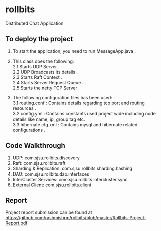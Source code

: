 # rollbits
Distributed Chat Application


## To deploy the project
1. To start the application, you need to run MessageApp.java . 

2. This class does the following:  <br/> 
    2.1 Starts UDP Server .<br/>
    2.2 UDP Broadcasts its details .<br/>
    2.3 Starts Raft Context .<br/>
    2.4 Starts Server Request Queue .<br/>
    2.5 Starts the netty TCP Server . <br/>


3. The following configuration files has been used: <br/>
   3.1 routing.conf : Contains details regarding tcp port and routing resources . <br/>
   3.2 config.yml : Contains constants used project wide including node details like name, ip, group tag etc.  <br/>
   3.3 hibernate.cfg.xml : Contains mysql and hibernate related configurations . <br/>


## Code Walkthrough
1. UDP: com.sjsu.rollbits.discovery
2. Raft: com.sjsu.rollbits.raft
3. Sharding & Replication: com.sjsu.rollbits.sharding.hashing
4. DAO: com.sjsu.rollbits.dao.interfaces
5. InterCluster Services: com.sjsu.rollbits.intercluster.sync
6. External Client: com.sjsu.rollbits.client

## Report
Project report submission can be found at https://github.com/rashmishrm/rollbits/blob/master/Rollbits-Project-Report.pdf
